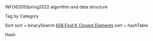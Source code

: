 INFO6205Spring2022
algorithm and data structure


Tag by Category

Sort 
sort + binarySearch
[658.Find K Closest Elements](https://leetcode-cn.com/problems/find-k-closest-elements/)
sort + hashTable


Hash
 
